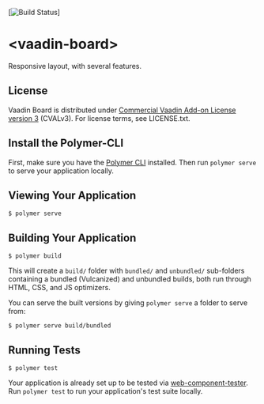 [![Build Status](https://travis-ci.org/vaadin/vaadin-board.svg?branch=master)]

# \<vaadin-board\>

Responsive layout, with several features.


## License

Vaadin Board is distributed under [Commercial Vaadin Add-on License version 3](http://vaadin.com/license/cval-3) (CVALv3). For license terms, see LICENSE.txt.

## Install the Polymer-CLI

First, make sure you have the [Polymer CLI](https://www.npmjs.com/package/polymer-cli) installed. Then run `polymer serve` to serve your application locally.

## Viewing Your Application

```
$ polymer serve
```

## Building Your Application

```
$ polymer build
```

This will create a `build/` folder with `bundled/` and `unbundled/` sub-folders
containing a bundled (Vulcanized) and unbundled builds, both run through HTML,
CSS, and JS optimizers.

You can serve the built versions by giving `polymer serve` a folder to serve
from:

```
$ polymer serve build/bundled
```

## Running Tests

```
$ polymer test
```

Your application is already set up to be tested via [web-component-tester](https://github.com/Polymer/web-component-tester). Run `polymer test` to run your application's test suite locally.
